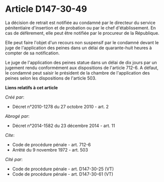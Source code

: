 # Article D147-30-49

La décision de retrait est notifiée au condamné par le directeur du service pénitentiaire d'insertion et de probation ou par
le chef d'établissement. En cas de défèrement, elle peut être notifiée par le procureur de la République. 

Elle peut faire l'objet d'un recours non suspensif par le condamné devant le juge de l'application des peines dans un délai
de quarante-huit heures à compter de sa notification. 

Le juge de l'application des peines statue dans un délai de dix jours par un jugement rendu conformément aux dispositions de
l'article 712-6. A défaut, le condamné peut saisir le président de la chambre de l'application des peines selon les
dispositions de l'article 503.

**Liens relatifs à cet article**

_Créé par_:

  - Décret n°2010-1278 du 27 octobre 2010 - art. 2

_Abrogé par_:

  - Décret n°2014-1582 du 23 décembre 2014 - art. 11

_Cite_:

  - Code de procédure pénale - art. 712-6
  - Arrêté du 9 novembre 1972 - art. 503

_Cité par_:

  - Code de procédure pénale - art. D147-30-25 (VT)
  - Code de procédure pénale - art. D147-30-61 (VT)
